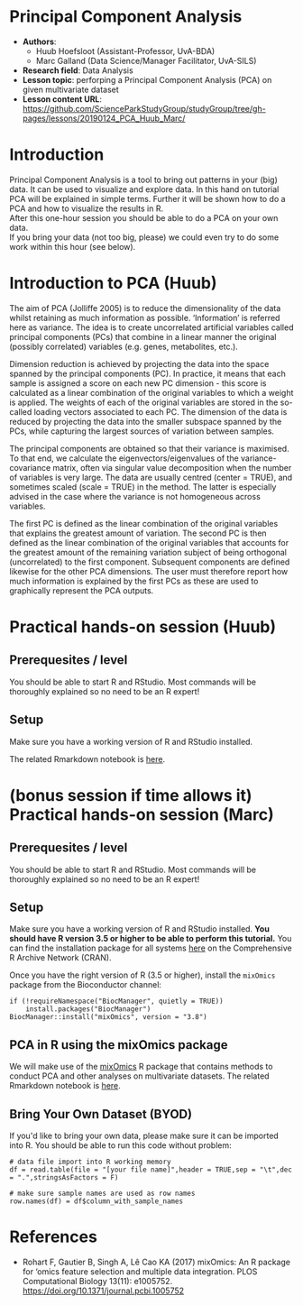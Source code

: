 # Principal Component Analysis
 - **Authors**:
   - Huub Hoefsloot (Assistant-Professor, UvA-BDA)
   - Marc Galland (Data Science/Manager Facilitator, UvA-SILS)
 - **Research field**: Data Analysis
 - **Lesson topic**: perforping a Principal Component Analysis (PCA) on given multivariate dataset
 - **Lesson content URL**: https://github.com/ScienceParkStudyGroup/studyGroup/tree/gh-pages/lessons/20190124_PCA_Huub_Marc/

# Introduction
Principal Component Analysis is a tool to bring out patterns in your (big) data. It can be used to visualize and explore data. In this hand on tutorial PCA will be explained in simple terms. Further it will be shown how to do a PCA and how to visualize the results in R.  
After this one-hour session you should be able to do a PCA on your own data.   
If you bring your data (not too big, please) we could even try to do some work within this hour (see below).

# Introduction to PCA (Huub)
The aim of PCA (Jolliffe 2005) is to reduce the dimensionality of the data whilst retaining as much information as possible. ‘Information’ is referred here as variance. The idea is to create uncorrelated artificial variables called principal components (PCs) that combine in a linear manner the original (possibly correlated) variables (e.g. genes, metabolites, etc.).

Dimension reduction is achieved by projecting the data into the space spanned by the principal components (PC). In practice, it means that each sample is assigned a score on each new PC dimension - this score is calculated as a linear combination of the original variables to which a weight is applied. The weights of each of the original variables are stored in the so-called loading vectors associated to each PC. The dimension of the data is reduced by projecting the data into the smaller subspace spanned by the PCs, while capturing the largest sources of variation between samples.

The principal components are obtained so that their variance is maximised. To that end, we calculate the eigenvectors/eigenvalues of the variance-covariance matrix, often via singular value decomposition when the number of variables is very large. The data are usually centred (center = TRUE), and sometimes scaled (scale = TRUE) in the method. The latter is especially advised in the case where the variance is not homogeneous across variables.

The first PC is defined as the linear combination of the original variables that explains the greatest amount of variation. The second PC is then defined as the linear combination of the original variables that accounts for the greatest amount of the remaining variation subject of being orthogonal (uncorrelated) to the first component. Subsequent components are defined likewise for the other PCA dimensions. The user must therefore report how much information is explained by the first PCs as these are used to graphically represent the PCA outputs.

# Practical hands-on session (Huub)

## Prerequesites / level
You should be able to start R and RStudio. Most commands will be thoroughly explained so no need to be an R expert!

## Setup
Make sure you have a working version of R and RStudio installed.

The related Rmarkdown notebook is [here](https://github.com/ScienceParkStudyGroup/studyGroup/blob/gh-pages/lessons/20190124_PCA_Huub_Marc/Huub/PCA_Huub.Rmd).

# (bonus session if time allows it) Practical hands-on session (Marc)

## Prerequesites / level
You should be able to start R and RStudio. Most commands will be thoroughly explained so no need to be an R expert!

## Setup
Make sure you have a working version of R and RStudio installed.
__You should have R version 3.5 or higher to be able to perform this tutorial.__ You can find the installation package for all systems [here](https://cran.r-project.org/) on the Comprehensive R Archive Network (CRAN).  

Once you have the right version of R (3.5 or higher), install the `mixOmics` package from the Bioconductor channel:
```
if (!requireNamespace("BiocManager", quietly = TRUE))
    install.packages("BiocManager")
BiocManager::install("mixOmics", version = "3.8")
```

## PCA in R using the mixOmics package
We will make use of the [mixOmics](https://bioconductor.org/packages/release/bioc/html/mixOmics.html) R package that contains methods to conduct PCA and other analyses on multivariate datasets.
The related Rmarkdown notebook is [here](https://github.com/ScienceParkStudyGroup/studyGroup/blob/gh-pages/lessons/20190124_PCA_Huub_Marc/Marc/PCA.Rmd).

## Bring Your Own Dataset (BYOD)
If you'd like to bring your own data, please make sure it can be imported into R.
You should be able to run this code without problem:

```
# data file import into R working memory
df = read.table(file = "[your file name]",header = TRUE,sep = "\t",dec = ".",stringsAsFactors = F)

# make sure sample names are used as row names
row.names(df) = df$column_with_sample_names
```

# References
- Rohart F, Gautier B, Singh A, Lê Cao KA (2017) mixOmics: An R package for ‘omics feature selection and multiple data integration. PLOS Computational Biology 13(11): e1005752. https://doi.org/10.1371/journal.pcbi.1005752
